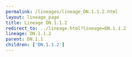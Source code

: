 ```yaml
---
permalink: /lineages/lineage_DN.1.1.2.html
layout: lineage_page
title: Lineage DN.1.1.2
redirect_to: ../lineage.html?lineage=DN.1.1.2
lineage: DN.1.1.2
parent: DN.1.1
children: ['DN.1.1.2']
---
```

